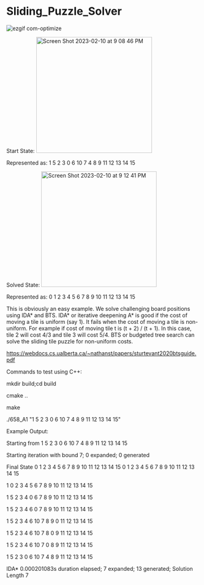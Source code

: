 # Sliding_Puzzle_Solver

![ezgif com-optimize](https://user-images.githubusercontent.com/10151782/218239443-e7b76494-bac6-4698-a9cb-e19b5bba20a3.gif)


Start State:
<img width="302" alt="Screen Shot 2023-02-10 at 9 08 46 PM" src="https://user-images.githubusercontent.com/10151782/218239637-8090e098-cbaf-4418-ba0d-687b203fd7a1.png">

Represented as: 1 5 2 3 0 6 10 7 4 8 9 11 12 13 14 15

Solved State:
<img width="301" alt="Screen Shot 2023-02-10 at 9 12 41 PM" src="https://user-images.githubusercontent.com/10151782/218239643-1e8c610e-80ec-4a3b-a161-5c5822f8a053.png">

Represented as: 0 1 2 3 4 5 6 7 8 9 10 11 12 13 14 15

This is obviously an easy example. We solve challenging board positions using IDA* and BTS.
IDA* or iterative deepening A* is good if the cost of moving a tile is uniform (say 1). It fails when the cost of moving a tile is non-uniform.
For example if cost of moving tile t is (t + 2) / (t + 1). In this case, tile 2 will cost 4/3 and tile 3 will cost 5/4.
BTS or budgeted tree search can solve the sliding tile puzzle for non-uniform costs.

https://webdocs.cs.ualberta.ca/~nathanst/papers/sturtevant2020btsguide.pdf

Commands to test using C++:

mkdir build;cd build

cmake ..

make

./658_A1 "1 5 2 3 0 6 10 7 4 8 9 11 12 13 14 15"

Example Output:

Starting from  1 5 2 3 0 6 10 7 4 8 9 11 12 13 14 15

Starting iteration with bound 7; 0 expanded; 0 generated

Final State  0 1 2 3 4 5 6 7 8 9 10 11 12 13 14 15
   0   1   2   3
   4   5   6   7
   8   9  10  11
  12  13  14  15

   1   0   2   3
   4   5   6   7
   8   9  10  11
  12  13  14  15

   1   5   2   3
   4   0   6   7
   8   9  10  11
  12  13  14  15

   1   5   2   3
   4   6   0   7
   8   9  10  11
  12  13  14  15

   1   5   2   3
   4   6  10   7
   8   9   0  11
  12  13  14  15

   1   5   2   3
   4   6  10   7
   8   0   9  11
  12  13  14  15

   1   5   2   3
   4   6  10   7
   0   8   9  11
  12  13  14  15

   1   5   2   3
   0   6  10   7
   4   8   9  11
  12  13  14  15

IDA* 0.000201083s duration elapsed; 7 expanded; 13 generated; Solution Length 7


